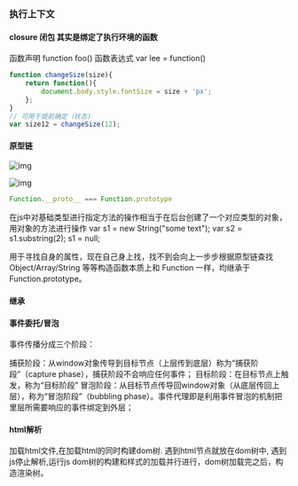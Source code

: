 ### 执行上下文

#### closure 闭包 其实是绑定了执行环境的函数

函数声明 function foo()
函数表达式 var lee =  function()
```js
function changeSize(size){
    return function(){
        document.body.style.fontSize = size + 'px';
    };
}
// 可用于提前确定（状态)
var size12 = changeSize(12);
```

#### 原型链

![img](https://img2018.cnblogs.com/blog/850375/201907/850375-20190708153139577-2105652554.png)



![img](https://upload-images.jianshu.io/upload_images/13902845-babea8f0cde0d791.jpg?imageMogr2/auto-orient/strip|imageView2/2/w/1200/format/webp)

```js
Function.__proto__ === Function.prototype
```

在js中对基础类型进行指定方法的操作相当于在后台创建了一个对应类型的对象， 用对象的方法进行操作
var s1 = new String("some text");
var s2 = s1.substring(2);
s1 = null;



用于寻找自身的属性，现在自己身上找，找不到会向上一步步根据原型链查找
Object/Array/String 等等构造函数本质上和 Function 一样，均继承于Function.prototype。



#### 继承 


#### 事件委托/冒泡
事件传播分成三个阶段：

捕获阶段：从window对象传导到目标节点（上层传到底层）称为“捕获阶段”（capture phase），捕获阶段不会响应任何事件；
目标阶段：在目标节点上触发，称为“目标阶段”
冒泡阶段：从目标节点传导回window对象（从底层传回上层），称为“冒泡阶段”（bubbling phase）。事件代理即是利用事件冒泡的机制把里层所需要响应的事件绑定到外层；

#### html解析
加载html文件,在加载html的同时构建dom树. 遇到html节点就放在dom树中, 遇到js停止解析,运行js
dom树的构建和样式的加载并行进行，dom树加载完之后，构造渲染树。